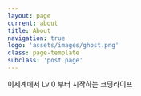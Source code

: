 ```yaml
---
layout: page
current: about
title: About
navigation: true
logo: 'assets/images/ghost.png'
class: page-template
subclass: 'post page'
---
```


이세계에서 Lv 0 부터 시작하는 코딩라이프
